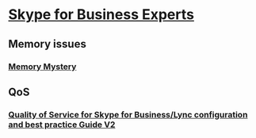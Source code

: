 # [Skype for Business Experts](../skype-experts.md)

## Memory issues
### [Memory Mystery](../memory-issues/sfb-memory-mystery.md)

## QoS
### [Quality of Service for Skype for Business/Lync configuration and best practice Guide V2](../quality-of-service/quality-of-service-for-skype-lync-config-and-best-practice-guide2.md)